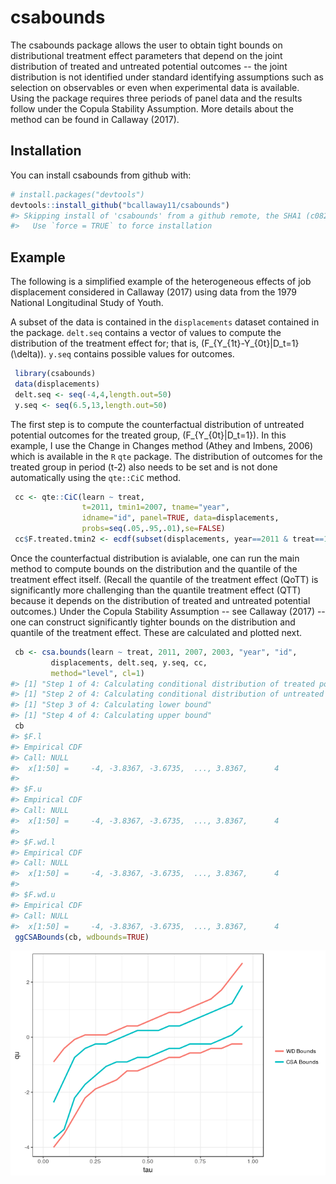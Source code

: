 
<!-- README.md is generated from README.Rmd. Please edit that file -->
csabounds
=========

The csabounds package allows the user to obtain tight bounds on distributional treatment effect parameters that depend on the joint distribution of treated and untreated potential outcomes -- the joint distribution is not identified under standard identifying assumptions such as selection on observables or even when experimental data is available. Using the package requires three periods of panel data and the results follow under the Copula Stability Assumption. More details about the method can be found in Callaway (2017).

Installation
------------

You can install csabounds from github with:

``` r
# install.packages("devtools")
devtools::install_github("bcallaway11/csabounds")
#> Skipping install of 'csabounds' from a github remote, the SHA1 (c08212fc) has not changed since last install.
#>   Use `force = TRUE` to force installation
```

Example
-------

The following is a simplified example of the heterogeneous effects of job displacement considered in Callaway (2017) using data from the 1979 National Longitudinal Study of Youth.

A subset of the data is contained in the `displacements` dataset contained in the package. `delt.seq` contains a vector of values to compute the distribution of the treatment effect for; that is, \(F_{Y_{1t}-Y_{0t}|D_t=1}(\delta)\). `y.seq` contains possible values for outcomes.

``` r
 library(csabounds)
 data(displacements)
 delt.seq <- seq(-4,4,length.out=50)
 y.seq <- seq(6.5,13,length.out=50)
```

The first step is to compute the counterfactual distribution of untreated potential outcomes for the treated group, \(F_{Y_{0t}|D_t=1}\). In this example, I use the Change in Changes method (Athey and Imbens, 2006) which is available in the `R` `qte` package. The distribution of outcomes for the treated group in period \(t-2\) also needs to be set and is not done automatically using the `qte::CiC` method.

``` r
 cc <- qte::CiC(learn ~ treat,
                t=2011, tmin1=2007, tname="year",
                idname="id", panel=TRUE, data=displacements,
                probs=seq(.05,.95,.01),se=FALSE)
 cc$F.treated.tmin2 <- ecdf(subset(displacements, year==2011 & treat==1)$learn)
```

Once the counterfactual distribution is avialable, one can run the main method to compute bounds on the distribution and the quantile of the treatment effect itself. (Recall the quantile of the treatment effect (QoTT) is significantly more challenging than the quantile treatment effect (QTT) because it depends on the distribution of treated and untreated potential outcomes.) Under the Copula Stability Assumption -- see Callaway (2017) -- one can construct significantly tighter bounds on the distribution and quantile of the treatment effect. These are calculated and plotted next.

``` r
 cb <- csa.bounds(learn ~ treat, 2011, 2007, 2003, "year", "id",
         displacements, delt.seq, y.seq, cc,
         method="level", cl=1)
#> [1] "Step 1 of 4: Calculating conditional distribution of treated potential outcomes..."
#> [1] "Step 2 of 4: Calculating conditional distribution of untreated potential outcomes..."
#> [1] "Step 3 of 4: Calculating lower bound"
#> [1] "Step 4 of 4: Calculating upper bound"
 cb
#> $F.l
#> Empirical CDF 
#> Call: NULL
#>  x[1:50] =     -4, -3.8367, -3.6735,  ..., 3.8367,      4
#> 
#> $F.u
#> Empirical CDF 
#> Call: NULL
#>  x[1:50] =     -4, -3.8367, -3.6735,  ..., 3.8367,      4
#> 
#> $F.wd.l
#> Empirical CDF 
#> Call: NULL
#>  x[1:50] =     -4, -3.8367, -3.6735,  ..., 3.8367,      4
#> 
#> $F.wd.u
#> Empirical CDF 
#> Call: NULL
#>  x[1:50] =     -4, -3.8367, -3.6735,  ..., 3.8367,      4
 ggCSABounds(cb, wdbounds=TRUE)
```

![](man/figures/README-unnamed-chunk-3-1.png)
